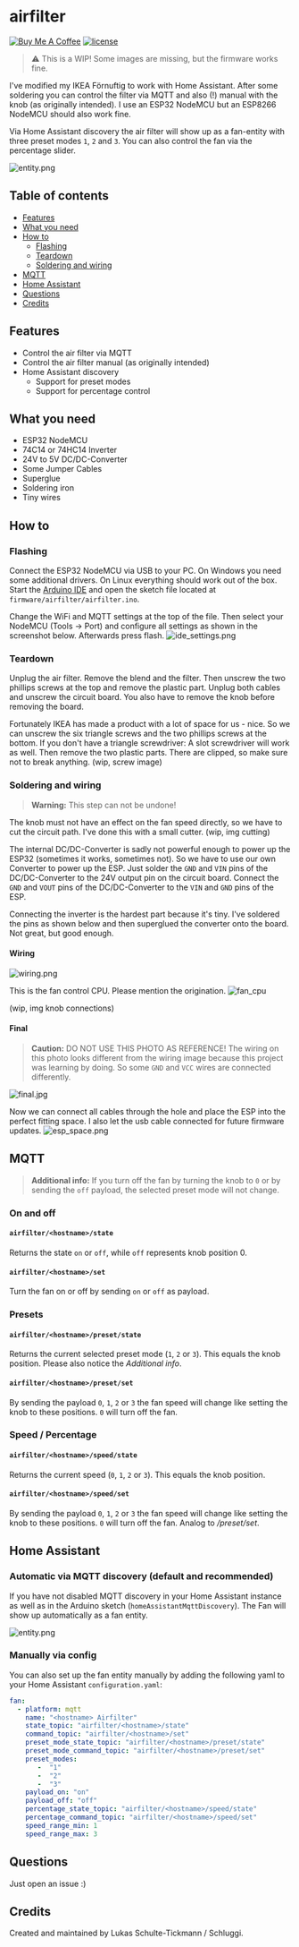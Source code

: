 # airfilter 
<a href="https://www.buymeacoffee.com/schluggi" target="_blank"><img src="https://www.buymeacoffee.com/assets/img/custom_images/white_img.png" alt="Buy Me A Coffee" style="height: auto !important;width: auto !important;" ></a>
[![license](https://img.shields.io/badge/license-MIT-yellow.svg)](https://github.com/Schluggi/airfilter/blob/master/LICENSE.txt)

> ⚠️ This is a WIP! Some images are missing, but the firmware works fine. 

I've modified my IKEA Förnuftig to work with Home Assistant. After some soldering you can control the filter via MQTT and
also (!) manual with the knob (as originally intended).
I use an ESP32 NodeMCU but an ESP8266 NodeMCU should also work fine.

Via Home Assistant discovery the air filter will show up as a fan-entity with three preset modes `1`, `2` and `3`.
You can also control the fan via the percentage slider.

![entity.png](images/entity.png)

## Table of contents
- [Features](https://github.com/Schluggi/airfilter#features)
- [What you need](https://github.com/Schluggi/airfilter#what-you-need)
- [How to](https://github.com/Schluggi/airfilter#how-to)
  - [Flashing](https://github.com/Schluggi/airfilter#flashing)
  - [Teardown](https://github.com/Schluggi/airfilter#teardown)
  - [Soldering and wiring](https://github.com/Schluggi/airfilter#soldering-and-wiring)
- [MQTT](https://github.com/Schluggi/airfilter#mqtt)
- [Home Assistant](https://github.com/Schluggi/airfilter#home-assistant)
- [Questions](https://github.com/Schluggi/airfilter#questions)
- [Credits](https://github.com/Schluggi/airfilter#credits)

## Features
- Control the air filter via MQTT
- Control the air filter manual (as originally intended)
- Home Assistant discovery
  - Support for preset modes
  - Support for percentage control

## What you need
- ESP32 NodeMCU
- 74C14 or 74HC14 Inverter
- 24V to 5V DC/DC-Converter
- Some Jumper Cables
- Superglue
- Soldering iron
- Tiny wires


## How to
### Flashing
Connect the ESP32 NodeMCU via USB to your PC. On Windows you need some additional drivers.
On Linux everything should work out of the box. 
Start the [Arduino IDE](https://www.arduino.cc/en/software) and open the sketch file located at 
`firmware/airfilter/airfilter.ino`.

Change the WiFi and MQTT settings at the top of the file. Then select your NodeMCU (Tools -> Port) and
configure all settings as shown in the screenshot below. Afterwards press flash.
![ide_settings.png](images/ide_settings.png)


### Teardown
Unplug the air filter. 
Remove the blend and the filter. Then unscrew the two phillips screws at the top and remove the plastic part.
Unplug both cables and unscrew the circuit board. You also have to remove the knob before removing the board.

Fortunately IKEA has made a product with a lot of space for us - nice. So we can unscrew the six triangle 
screws and the two phillips screws at the bottom. If you don't have a triangle screwdriver: A slot screwdriver will 
work as well. Then remove the two plastic parts. There are clipped, so make sure not to break anything.
(wip, screw image)

### Soldering and wiring
> **Warning:** This step can not be undone!
 
The knob must not have an effect on the fan speed directly, so we have to cut the circuit path. I've done this with a 
small cutter.
(wip, img cutting)

The internal DC/DC-Converter is sadly not powerful enough to power up the ESP32 (sometimes it works, sometimes not).
So we have to use our own Converter to power up the ESP. Just solder the `GND` and `VIN` pins of the DC/DC-Converter to
the 24V output pin on the circuit board. Connect the `GND` and `VOUT` pins of the DC/DC-Converter to the `VIN` and 
`GND` pins of the ESP.

Connecting the inverter is the hardest part because it's tiny. I've soldered the pins as shown below and then superglued 
the converter onto the board. Not great, but good enough.


#### Wiring
![wiring.png](images/wiring.jpg)

This is the fan control CPU. Please mention the origination. 
![fan_cpu](images/fan_cpu.png)

(wip, img knob connections)

#### Final
> **Caution:** DO NOT USE THIS PHOTO AS REFERENCE! 
> The wiring on this photo looks different from the wiring image because this project
> was learning by doing. So some `GND` and `VCC` wires are connected differently.

![final.jpg](images/final.jpg)

Now we can connect all cables through the hole and place the ESP into the perfect fitting space. I also let the usb cable
connected for future firmware updates. 
![esp_space.png](images/esp_space.png)


## MQTT
> **Additional info:** If you turn off the fan by turning the knob to `0` or by sending the `off` payload, the 
> selected preset mode will not change. 

### On and off
#### `airfilter/<hostname>/state`
Returns the state `on` or `off`, while `off` represents knob position 0.

#### `airfilter/<hostname>/set`
Turn the fan on or off by sending `on` or `off` as payload. 

### Presets
#### `airfilter/<hostname>/preset/state`
Returns the current selected preset mode (`1`, `2` or `3`). This equals the knob position. 
Please also notice the *Additional info*.

#### `airfilter/<hostname>/preset/set`
By sending the payload `0`, `1`, `2` or `3` the fan speed will change like setting the knob to these positions.
`0` will turn off the fan.

### Speed / Percentage
#### `airfilter/<hostname>/speed/state`
Returns the current speed (`0`, `1`, `2` or `3`). This equals the knob position.

#### `airfilter/<hostname>/speed/set`
By sending the payload `0`, `1`, `2` or `3` the fan speed will change like setting the knob to these positions.
`0` will turn off the fan. Analog to _/preset/set_.


## Home Assistant
### Automatic via MQTT discovery (default and recommended)
If you have not disabled MQTT discovery in your Home Assistant instance as well as in the Arduino sketch 
(`homeAssistantMqttDiscovery`). The Fan will show up automatically as a fan entity.

![entity.png](images/entity.png)

### Manually via config
You can also set up the fan entity manually by adding the following yaml to your Home Assistant `configuration.yaml`:
```yaml
fan:
  - platform: mqtt
    name: "<hostname> Airfilter"
    state_topic: "airfilter/<hostname>/state"
    command_topic: "airfilter/<hostname>/set"
    preset_mode_state_topic: "airfilter/<hostname>/preset/state"
    preset_mode_command_topic: "airfilter/<hostname>/preset/set"
    preset_modes:
       -  "1"
       -  "2"
       -  "3"
    payload_on: "on"
    payload_off: "off"
    percentage_state_topic: "airfilter/<hostname>/speed/state"
    percentage_command_topic: "airfilter/<hostname>/speed/set"    
    speed_range_min: 1
    speed_range_max: 3
```

## Questions
Just open an issue :)

## Credits 
Created and maintained by Lukas Schulte-Tickmann / Schluggi.